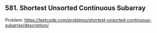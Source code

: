 ## 581. Shortest Unsorted Continuous Subarray

Problem: https://leetcode.com/problems/shortest-unsorted-continuous-subarray/description/
